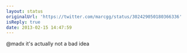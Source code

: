```yaml
---
layout: status
originalUrl: 'https://twitter.com/marcgg/status/302429050180366336'
isReply: true
date: 2013-02-15 14:47:59
---
```


@madx it's actually not a bad idea
